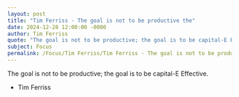 ```yaml
---
layout: post
title: "Tim Ferriss - The goal is not to be productive the"
date: 2024-12-28 12:00:00 -0000
author: Tim Ferriss
quote: "The goal is not to be productive; the goal is to be capital-E Effective."
subject: Focus
permalink: /Focus/Tim Ferriss/Tim Ferriss - The goal is not to be productive the
---
```


The goal is not to be productive; the goal is to be capital-E Effective.

- Tim Ferriss

